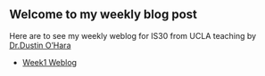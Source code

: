 ## Welcome to my weekly blog post 

Here are to see my weekly weblog for IS30 from UCLA teaching by [Dr.Dustin O’Hara](http://www.dustinohara.com/)

* [Week1 Weblog](Weblog_Week1.md)

